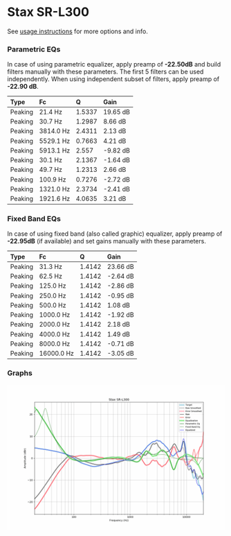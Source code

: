 # Stax SR-L300
See [usage instructions](https://github.com/jaakkopasanen/AutoEq#usage) for more options and info.

### Parametric EQs
In case of using parametric equalizer, apply preamp of **-22.50dB** and build filters manually
with these parameters. The first 5 filters can be used independently.
When using independent subset of filters, apply preamp of **-22.90 dB**.

| Type    | Fc        |      Q | Gain     |
|:--------|:----------|:-------|:---------|
| Peaking | 21.4 Hz   | 1.5337 | 19.65 dB |
| Peaking | 30.7 Hz   | 1.2987 | 8.66 dB  |
| Peaking | 3814.0 Hz | 2.4311 | 2.13 dB  |
| Peaking | 5529.1 Hz | 0.7663 | 4.21 dB  |
| Peaking | 5913.1 Hz | 2.557  | -9.82 dB |
| Peaking | 30.1 Hz   | 2.1367 | -1.64 dB |
| Peaking | 49.7 Hz   | 1.2313 | 2.66 dB  |
| Peaking | 100.9 Hz  | 0.7276 | -2.72 dB |
| Peaking | 1321.0 Hz | 2.3734 | -2.41 dB |
| Peaking | 1921.6 Hz | 4.0635 | 3.21 dB  |

### Fixed Band EQs
In case of using fixed band (also called graphic) equalizer, apply preamp of **-22.95dB**
(if available) and set gains manually with these parameters.

| Type    | Fc         |      Q | Gain     |
|:--------|:-----------|:-------|:---------|
| Peaking | 31.3 Hz    | 1.4142 | 23.66 dB |
| Peaking | 62.5 Hz    | 1.4142 | -2.64 dB |
| Peaking | 125.0 Hz   | 1.4142 | -2.86 dB |
| Peaking | 250.0 Hz   | 1.4142 | -0.95 dB |
| Peaking | 500.0 Hz   | 1.4142 | 1.08 dB  |
| Peaking | 1000.0 Hz  | 1.4142 | -1.92 dB |
| Peaking | 2000.0 Hz  | 1.4142 | 2.18 dB  |
| Peaking | 4000.0 Hz  | 1.4142 | 1.49 dB  |
| Peaking | 8000.0 Hz  | 1.4142 | -0.71 dB |
| Peaking | 16000.0 Hz | 1.4142 | -3.05 dB |

### Graphs
![](./Stax%20SR-L300.png)